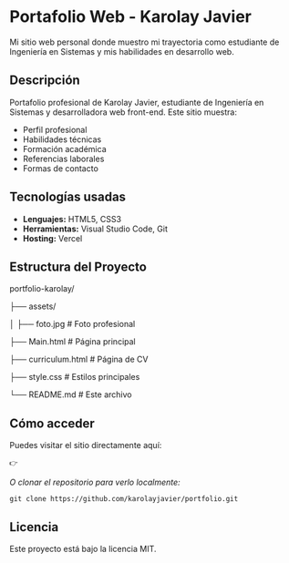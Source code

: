 # Portafolio Web - Karolay Javier

Mi sitio web personal donde muestro mi trayectoria como estudiante de Ingeniería en Sistemas y mis habilidades en desarrollo web.

##  Descripción

Portafolio profesional de Karolay Javier, estudiante de Ingeniería en Sistemas y desarrolladora web front-end. Este sitio muestra:

- Perfil profesional
- Habilidades técnicas
- Formación académica
- Referencias laborales
- Formas de contacto
## Tecnologías usadas

- **Lenguajes:** HTML5, CSS3
- **Herramientas:** Visual Studio Code, Git
- **Hosting:** Vercel

##  Estructura del Proyecto
portfolio-karolay/

├── assets/

│ ├── foto.jpg # Foto profesional

├── Main.html # Página principal

├── curriculum.html # Página de CV

├── style.css # Estilos principales

└── README.md # Este archivo

## Cómo acceder

Puedes visitar el sitio directamente aquí:  
```
👉
```
_O clonar el repositorio para verlo localmente:_

```
git clone https://github.com/karolayjavier/portfolio.git
```

## Licencia
Este proyecto está bajo la licencia MIT.
